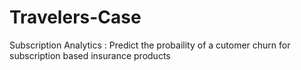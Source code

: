 # Travelers-Case
Subscription Analytics : 
Predict the probaility of a cutomer churn for subscription based insurance products

